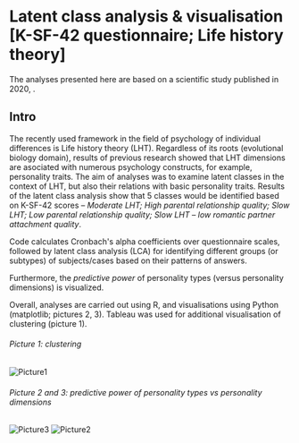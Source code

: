 # Latent class analysis & visualisation [K-SF-42 questionnaire; Life history theory]


The analyses presented here are based on a scientific study published in 2020, .


## Intro

The recently used framework in the field of psychology of individual differences is Life history theory (LHT). Regardless of its roots (evolutional biology domain), results of previous research showed that LHT dimensions are asociated with numerous psychology constructs, for example, personality traits. The aim of analyses was to examine latent classes in the context of LHT, but also their relations with basic personality traits. Results of the latent class analysis show that 5 classes would be identified based on K-SF-42 scores – *Moderate LHT; High parental relationship quality; Slow LHT; Low parental relationship quality; Slow LHT – low romantic partner attachment quality*.


Code calculates Cronbach's alpha coefficients over questionnaire scales, followed by latent class analysis (LCA) for identifying different groups (or subtypes) of subjects/cases based on their patterns of answers. 

Furthermore, the *predictive power* of personality types (versus personality dimensions) is visualized. 

Overall, analyses are carried out using R, and visualisations using Python (matplotlib; pictures 2, 3).  Tableau was used for additional visualisation of clustering (picture 1).

###### Picture 1: clustering
![Picture1](https://i.postimg.cc/3RfmX962/Picture1.png)

###### Picture 2 and 3: predictive power of personality types vs personality dimensions
![Picture3](https://i.postimg.cc/0NfpQ90W/Picture3.png)
![Picture2](https://i.postimg.cc/vBZ5xCPQ/Picture2.png)

